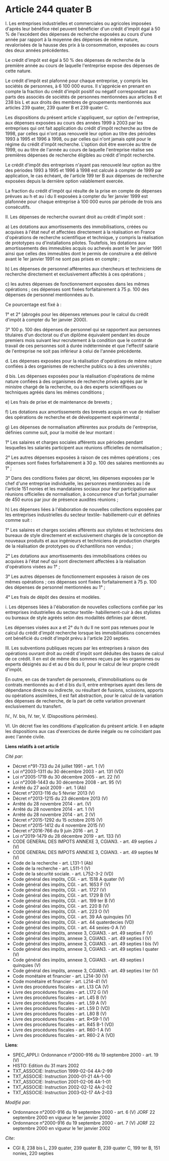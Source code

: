 # Article 244 quater B

I. Les entreprises industrielles et commerciales ou agricoles imposées d'après leur bénéfice réel peuvent bénéficier d'un
crédit d'impôt égal à 50 % de l'excédent des dépenses de recherche exposées au cours d'une année par rapport à la moyenne des
dépenses de même nature, revalorisées de la hausse des prix à la consommation, exposées au cours des deux années précédentes.

Le crédit d'impôt est égal à 50 % des dépenses de recherche de la première année au cours de laquelle l'entreprise expose des
dépenses de cette nature.

Le crédit d'impôt est plafonné pour chaque entreprise, y compris les sociétés de personnes, à 6 100 000 euros. Il s'apprécie
en prenant en compte la fraction du crédit d'impôt positif ou négatif correspondant aux parts des associés de sociétés de
personnes mentionnées aux articles 8 et 238 bis L et aux droits des membres de groupements mentionnés aux articles 239
quater, 239 quater B et 239 quater C.

Les dispositions du présent article s'appliquent, sur option de l'entreprise, aux dépenses exposées au cours des années 1999
à 2003 par les entreprises qui ont fait application du crédit d'impôt recherche au titre de 1998, par celles qui n'ont pas
renouvelé leur option au titre des périodes 1993 à 1995 et 1996 à 1998, ou par celles qui n'ont jamais opté pour le régime du
crédit d'impôt recherche. L'option doit être exercée au titre de 1999, ou au titre de l'année au cours de laquelle
l'entreprise réalise ses premières dépenses de recherche éligibles au crédit d'impôt recherche.

Le crédit d'impôt des entreprises n'ayant pas renouvelé leur option au titre des périodes 1993 à 1995 et 1996 à 1998 est
calculé à compter de 1999 par application, le cas échéant, de l'article 199 ter B aux dépenses de recherche exposées depuis
la dernière option valablement exercée.

La fraction du crédit d'impôt qui résulte de la prise en compte de dépenses prévues au h et au i du II exposées à compter du
1er janvier 1999 est plafonnée pour chaque entreprise à 100 000 euros par période de trois ans consécutifs.

II. Les dépenses de recherche ouvrant droit au crédit d'impôt sont :

a) Les dotations aux amortissements des immobilisations, créées ou acquises à l'état neuf et affectées directement à la
réalisation en France d'opérations de recherche scientifique et technique, y compris la réalisation de prototypes ou
d'installations pilotes. Toutefois, les dotations aux amortissements des immeubles acquis ou achevés avant le 1er janvier
1991 ainsi que celles des immeubles dont le permis de construire a été délivré avant le 1er janvier 1991 ne sont pas prises
en compte ;

b) Les dépenses de personnel afférentes aux chercheurs et techniciens de recherche directement et exclusivement affectés à
ces opérations ; 

c) les autres dépenses de fonctionnement exposées dans les mêmes opérations ; ces dépenses sont fixées forfaitairement à 75
p. 100 des dépenses de personnel mentionnées au b.

Ce pourcentage est fixé à :

1° et 2° (abrogés pour les dépenses retenues pour le calcul du crédit d'impôt à compter du 1er janvier 2000).

3° 100 p. 100 des dépenses de personnel qui se rapportent aux personnes titulaires d'un doctorat ou d'un diplôme équivalent
pendant les douze premiers mois suivant leur recrutement à la condition que le contrat de travail de ces personnes soit à
durée indéterminée et que l'effectif salarié de l'entreprise ne soit pas inférieur à celui de l'année précédente.

d. Les dépenses exposées pour la réalisation d'opérations de même nature confiées à des organismes de recherche publics ou à
des universités ;

d bis. Les dépenses exposées pour la réalisation d'opérations de même nature confiées à des organismes de recherche privés
agréés par le ministre chargé de la recherche, ou à des experts scientifiques ou techniques agréés dans les mêmes
conditions ;

e) Les frais de prise et de maintenance de brevets ;

f) Les dotations aux amortissements des brevets acquis en vue de réaliser des opérations de recherche et de développement
expérimental ;

g) Les dépenses de normalisation afférentes aux produits de l'entreprise, définies comme suit, pour la moitié de leur
montant :

1° Les salaires et charges sociales afférents aux périodes pendant lesquelles les salariés participent aux réunions
officielles de normalisation ;

2° Les autres dépenses exposées à raison de ces mêmes opérations ; ces dépenses sont fixées forfaitairement à 30 p. 100 des
salaires mentionnés au 1° ;

3° Dans des conditions fixées par décret, les dépenses exposées par le chef d'une entreprise individuelle, les personnes
mentionnées au I de l'article 151 nonies et les mandataires sociaux pour leur participation aux réunions officielles de
normalisation, à concurrence d'un forfait journalier de 450 euros par jour de présence auxdites réunions ;

h) Les dépenses liées à l'élaboration de nouvelles collections exposées par les entreprises industrielles du secteur textile-
habillement-cuir et définies comme suit :

1° Les salaires et charges sociales afférents aux stylistes et techniciens des bureaux de style directement et exclusivement
chargés de la conception de nouveaux produits et aux ingénieurs et techniciens de production chargés de la réalisation de
prototypes ou d'échantillons non vendus ;

2° Les dotations aux amortissements des immobilisations créées ou acquises à l'état neuf qui sont directement affectées à la
réalisation d'opérations visées au 1° ;

3° Les autres dépenses de fonctionnement exposées à raison de ces mêmes opérations ; ces dépenses sont fixées forfaitairement
à 75 p. 100 des dépenses de personnel mentionnées au 1° ;

4° Les frais de dépôt des dessins et modèles.

i. Les dépenses liées à l'élaboration de nouvelles collections confiée par les entreprises industrielles du secteur textile-
habillement-cuir à des stylistes ou bureaux de style agréés selon des modalités définies par décret.

Les dépenses visées aux a et 2° du h du II ne sont pas retenues pour le calcul du crédit d'impôt recherche lorsque les
immobilisations concernées ont bénéficié du crédit d'impôt prévu à l'article 220 septies.

III. Les subventions publiques reçues par les entreprises à raison des opérations ouvrant droit au crédit d'impôt sont
déduites des bases de calcul de ce crédit. Il en est de même des sommes reçues par les organismes ou experts désignés au d et
au d bis du II, pour le calcul de leur propre crédit d'impôt. 

En outre, en cas de transfert de personnels, d'immobilisations ou de contrats mentionnés au d et d bis du II, entre
entreprises ayant des liens de dépendance directe ou indirecte, ou résultant de fusions, scissions, apports ou opérations
assimilées, il est fait abstraction, pour le calcul de la variation des dépenses de recherche, de la part de cette variation
provenant exclusivement du transfert.

IV., IV. bis, IV. ter, V. (Dispositions périmées).

VI. Un décret fixe les conditions d'application du présent article. Il en adapte les dispositions aux cas d'exercices de
durée inégale ou ne coïncidant pas avec l'année civile.

**Liens relatifs à cet article**

_Cité par_:

  - Décret n°91-733 du 24 juillet 1991 - art. 1 (V)
  - Loi n°2003-1311 du 30 décembre 2003 - art. 131 (VD)
  - Loi n°2005-1719 du 30 décembre 2005 - art. 22 (V)
  - Loi n°2008-1443 du 30 décembre 2008 - art. 95 (V)
  - Arrêté du 27 août 2009 - art. 1 (Ab)
  - Décret n°2013-116 du 5 février 2013 (V)
  - Décret n°2013-1215 du 23 décembre 2013 (V)
  - Arrêté du 28 novembre 2014 - art. (V)
  - Arrêté du 28 novembre 2014 - art. 1 (V)
  - Arrêté du 28 novembre 2014 - art. 2 (V)
  - Décret n°2015-1292 du 15 octobre 2015 (V)
  - Décret n°2015-1412 du 4 novembre 2015 (V)
  - Décret n°2016-766 du 9 juin 2016 - art. 2
  - Loi n°2019-1479 du 28 décembre 2019 - art. 133 (V)
  - CODE GENERAL DES IMPOTS ANNEXE 3, CGIAN3. - art. 49 septies J (V)
  - CODE GENERAL DES IMPOTS ANNEXE 3, CGIAN3. - art. 49 septies M (V)
  - Code de la recherche - art. L131-1 (Ab)
  - Code de la recherche - art. L511-1 (V)
  - Code de la sécurité sociale. - art. L752-3-2 (VD)
  - Code général des impôts, CGI. - art. 1518 A quater (V)
  - Code général des impôts, CGI. - art. 1653 F (V)
  - Code général des impôts, CGI. - art. 1727 (V)
  - Code général des impôts, CGI. - art. 1729 B (V)
  - Code général des impôts, CGI. - art. 199 ter B (V)
  - Code général des impôts, CGI. - art. 220 B (V)
  - Code général des impôts, CGI. - art. 223 O (V)
  - Code général des impôts, CGI. - art. 39 AA quinquies (V)
  - Code général des impôts, CGI. - art. 44 quaterdecies (VD)
  - Code général des impôts, CGI. - art. 44 sexies-0 A (V)
  - Code général des impôts, annexe 3, CGIAN3. - art. 49 septies F (V)
  - Code général des impôts, annexe 3, CGIAN3. - art. 49 septies I (V)
  - Code général des impôts, annexe 3, CGIAN3. - art. 49 septies I bis (V)
  - Code général des impôts, annexe 3, CGIAN3. - art. 49 septies I quater (V)
  - Code général des impôts, annexe 3, CGIAN3. - art. 49 septies I quinquies (V)
  - Code général des impôts, annexe 3, CGIAN3. - art. 49 septies I ter (V)
  - Code monétaire et financier - art. L214-30 (V)
  - Code monétaire et financier - art. L214-41 (V)
  - Livre des procédures fiscales - art. L13 CA (V)
  - Livre des procédures fiscales - art. L172 G (V)
  - Livre des procédures fiscales - art. L45 B (V)
  - Livre des procédures fiscales - art. L59 A (V)
  - Livre des procédures fiscales - art. L59 D (VD)
  - Livre des procédures fiscales - art. L80 B (V)
  - Livre des procédures fiscales - art. R*59-1 (V)
  - Livre des procédures fiscales - art. R45 B-1 (VD)
  - Livre des procédures fiscales - art. R60-1 A (V)
  - Livre des procédures fiscales - art. R60-2 A (VD)

**Liens**:

  - SPEC_APPLI: Ordonnance n°2000-916 du 19 septembre 2000 - art. 19 (V)
  - HISTO: Edition du 31 mars 2002
  - TXT_ASSOCIE: Instruction 1999-02-04 4A-2-99
  - TXT_ASSOCIE: Instruction 2000-01-21 4A-1-00
  - TXT_ASSOCIE: Instruction 2001-02-06 4A-1-01
  - TXT_ASSOCIE: Instruction 2002-02-12 4A-2-02
  - TXT_ASSOCIE: Instruction 2003-02-17 4A-2-03

_Modifié par_:

  - Ordonnance n°2000-916 du 19 septembre 2000 - art. 6 (V) JORF 22 septembre 2000 en vigueur le 1er janvier 2002
  - Ordonnance n°2000-916 du 19 septembre 2000 - art. 7 (V) JORF 22 septembre 2000 en vigueur le 1er janvier 2002

_Cite_:

  - CGI 8, 238 bis L, 239 quater, 239 quater B, 239 quater C, 199 ter B, 151 nonies, 220 septies
